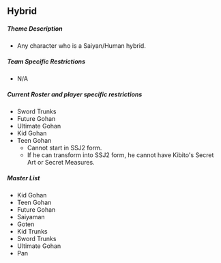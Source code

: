## Hybrid

##### Theme Description
- Any character who is a Saiyan/Human hybrid. 

##### Team Specific Restrictions
- N/A

##### Current Roster and player specific restrictions

- Sword Trunks
- Future Gohan
- Ultimate Gohan
- Kid Gohan
- Teen Gohan
  - Cannot start in SSJ2 form.
  - If he can transform into SSJ2 form, he cannot have Kibito's Secret Art or Secret Measures.
  
##### Master List
- Kid Gohan
- Teen Gohan
- Future Gohan
- Saiyaman
- Goten
- Kid Trunks
- Sword Trunks
- Ultimate Gohan
- Pan